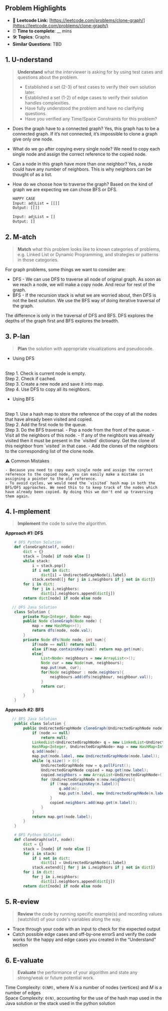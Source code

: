 ## Problem Highlights

* 🔗 **Leetcode Link:** [https://leetcode.com/problems/clone-graph/](https://leetcode.com/problems/clone-graph/)
* ⏰ **Time to complete**: __ mins
* 🛠️ **Topics**: Graphs
* **Similar Questions**: TBD

## 1. **U-nderstand**

> **Understand** what the interviewer is asking for by using test cases and questions about the problem.
> 
> - Established a set (2-3) of test cases to verify their own solution later.
> - Established a set (1-2) of edge cases to verify their solution handles complexities.
> - Have fully understood the problem and have no clarifying questions.
> - Have you verified any Time/Space Constraints for this problem?

- Does the graph have to a connected graph?
Yes, this graph has to be a connected graph. If it’s not connected, it’s impossible to clone a graph give only one node.
    
- What do we go after copying every single node?
We need to copy each single node and assign the correct reference to the copied node.
    
- Can a node in this graph have more than one neighbor?
Yes, a node could have any number of neighbors. This is why neighbors can be thought of as a list.
    
- How do we choose how to traverse the graph?
Based on the kind of graph we are expecting we can chose BFS or DFS. 
    
    ```markdown
    HAPPY CASE
    Input: adjList = [[]]
    Output: [[]]
    
    Input: adjList = []
    Output: []
    ```
    
## 2. M-atch

> **Match** what this problem looks like to known categories of problems, e.g. Linked List or Dynamic Programming, and strategies or patterns in those categories.
    
For graph problems, some things we want to consider are:
    
- DFS - We can use DFS to traverse all node of original graph. As soon as we reach a node, we will make a copy node. And recur for rest of the graph.
- BFS - If the recursion stack is what we are worried about, then DFS is not the best solution. We use the BFS way of doing iterative traversal of the graph.

The difference is only in the traversal of DFS and BFS. DFS explores the depths of the graph first and BFS explores the breadth. 

## 3. P-lan
    
> **Plan** the solution with appropriate visualizations and pseudocode.

- Using DFS
<br>
Step 1. Check is current node is empty.
<br>
Step 2. Check if cached.
<br>
Step 3. Create a new node and save it into map.
<br>
Step 4. Use DFS to copy all its neighbors.


- Using BFS
<br>
Step 1. Use a hash map to store the reference of the copy of all the nodes that have already been visited and copied. 
<br>
Step 2. Add the first node to the queue. 
<br>
Step 3. Do the BFS traversal.
            - Pop a node from the front of the queue.
            - Visit all the neighbors of this node.
            - If any of the neighbors was already visited then it must be present in the `visited` dictionary. Get the clone of this neighbor from `visited` in that case.
            - Add the clones of the neighbors to the corresponding list of the clone node.
<br>
   
⚠️ Common Mistakes
    
    - Because you need to copy each single node and assign the correct reference to the copied node, you can easily make a mistake in assigning a pointer to the old reference.
    - To avoid cycles, we would need the `visited` hash map in both the BFS/DFS approaches. We need this to to keep track of the nodes which have already been copied. By doing this we don't end up traversing them again.

## 4. I-mplement

> **Implement** the code to solve the algorithm.

**Approach #1: DFS**

```python
    # DFS Python Solution
    def cloneGraph(self, node):
        dict = {}
        stack = [node] if node else []
        while stack:
            i = stack.pop()
            if i not in dict:
                dict[i] = UndirectedGraphNode(i.label)
            stack.extend([j for j in i.neighbors if j not in dict])
        for i in dict:
            for j in i.neighbors:
                dict[i].neighbors.append(dict[j])
        return dict[node] if node else node
```    
```java
   // DFS Java Solution    
    class Solution {
        private Map<Integer, Node> map;
        public Node cloneGraph(Node node) {
            map = new HashMap<>();
            return dfs(node, node.val);
        }
        private Node dfs(Node node, int num){
            if(node == null) return null;
            else if(map.containsKey(num)) return map.get(num);
            else{
                List<Node> neighbours = new ArrayList<>();
                Node cur = new Node(num, neighbours);
                map.put(num, cur);
                for(Node neighbour : node.neighbors){
                    neighbours.add(dfs(neighbour, neighbour.val));
                }
                return cur;
            }
        }
    }
```

**Approach #2: BFS**

```java
   // BFS Java Solution
    public class Solution {
        public UndirectedGraphNode cloneGraph(UndirectedGraphNode node) {
            if (node == null)
                return null;
            LinkedList<UndirectedGraphNode> q = new LinkedList<UndirectedGraphNode>();
            HashMap<Integer, UndirectedGraphNode> map = new HashMap<Integer, UndirectedGraphNode>();
            q.add(node);
            map.put(node.label, new UndirectedGraphNode(node.label));
            while (q.size() > 0){
                UndirectedGraphNode now = q.pollFirst();
                UndirectedGraphNode copied = map.get(now.label);
                copied.neighbors = new ArrayList<UndirectedGraphNode>();
                for (UndirectedGraphNode n:now.neighbors){
                    if (!map.containsKey(n.label)){
                        q.add(n);
                        map.put(n.label, new UndirectedGraphNode(n.label));
                    }
                    copied.neighbors.add(map.get(n.label));
                }
            }
            return map.get(node.label);
        }
    }
```
```python 
    # BFS Python Solution
    def cloneGraph(self, node):
        dict = {}
        stack = [node] if node else []
        for i in stack:
            if i not in dict:
                dict[i] = UndirectedGraphNode(i.label)
            stack.extend([j for j in i.neighbors if j not in dict])
        for i in dict:
            for j in i.neighbors:
                dict[i].neighbors.append(dict[j])
        return dict[node] if node else node
```
    
## 5. R-eview
    
> **Review** the code by running specific example(s) and recording values (watchlist) of your code's variables along the way.

- Trace through your code with an input to check for the expected output
- Catch possible edge cases and off-by-one errorS and verify the code works for the happy and edge cases you created in the “Understand” section

    
## 6. E-valuate

> **Evaluate** the performance of your algorithm and state any strong/weak or future potential work.

Time Complexity: `O(NM)`, where *N* is a number of nodes (vertices) and *M* is a number of edges
<br>
Space Complexity: `O(N)`, accounting for the use of the hash map used in the Java solution or the stack used in the python solution